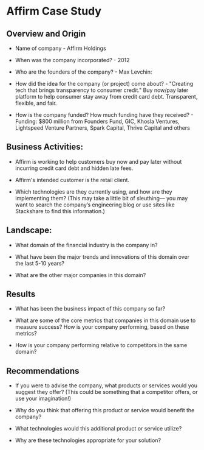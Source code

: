 # Affirm Case Study

## Overview and Origin

* Name of company - Affirm Holdings

* When was the company incorporated? - 2012 

* Who are the founders of the company? - Max Levchin: 

* How did the idea for the company (or project) come about? - "Creating tech that brings transparency to consumer credit." Buy now/pay later platform to help consumer stay away from credit card debt. Transparent, flexible, and fair.

* How is the company funded? How much funding have they received? - Funding: $800 million from Founders Fund, GIC, Khosla Ventures, Lightspeed Venture Partners, Spark Capital, Thrive Capital and others


## Business Activities:

* Affirm is working to help customers buy now and pay later without incurring credit card debt and hidden late fees.

* Affirm's intended customer is the retail client.

* Which technologies are they currently using, and how are they implementing them? (This may take a little bit of sleuthing–– you may want to search the company’s engineering blog or use sites like Stackshare to find this information.)


## Landscape:

* What domain of the financial industry is the company in?

* What have been the major trends and innovations of this domain over the last 5-10 years?

* What are the other major companies in this domain?


## Results

* What has been the business impact of this company so far?

* What are some of the core metrics that companies in this domain use to measure success? How is your company performing, based on these metrics?

* How is your company performing relative to competitors in the same domain?


## Recommendations

* If you were to advise the company, what products or services would you suggest they offer? (This could be something that a competitor offers, or use your imagination!)

* Why do you think that offering this product or service would benefit the company?

* What technologies would this additional product or service utilize?

* Why are these technologies appropriate for your solution?

